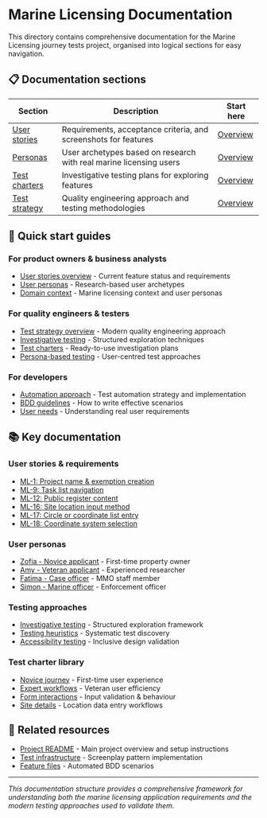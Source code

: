 # Marine Licensing Documentation

This directory contains comprehensive documentation for the Marine Licensing journey tests project, organised into logical sections for easy navigation.

## 📋 Documentation sections

| Section                                    | Description                                                        | Start here                            |
| ------------------------------------------ | ------------------------------------------------------------------ | ------------------------------------- |
| [User stories](./user-stories/README.md)   | Requirements, acceptance criteria, and screenshots for features    | [Overview](./user-stories/README.md)  |
| [Personas](./personas/README.md)           | User archetypes based on research with real marine licensing users | [Overview](./personas/README.md)      |
| [Test charters](./test-charters/README.md) | Investigative testing plans for exploring features                 | [Overview](./test-charters/README.md) |
| [Test strategy](./test-strategy/README.md) | Quality engineering approach and testing methodologies             | [Overview](./test-strategy/README.md) |

## 🚀 Quick start guides

### For product owners & business analysts

- [User stories overview](./user-stories/README.md) - Current feature status and requirements
- [User personas](./personas/README.md) - Research-based user archetypes
- [Domain context](./test-strategy/domain-context.md) - Marine licensing context and user personas

### For quality engineers & testers

- [Test strategy overview](./test-strategy/README.md) - Modern quality engineering approach
- [Investigative testing](./test-strategy/investigative-testing.md) - Structured exploration techniques
- [Test charters](./test-charters/README.md) - Ready-to-use investigation plans
- [Persona-based testing](./personas/README.md) - User-centred test approaches

### For developers

- [Automation approach](./test-strategy/automation.md) - Test automation strategy and implementation
- [BDD guidelines](./test-strategy/bdd-rules.md) - How to write effective scenarios
- [User needs](./personas/README.md) - Understanding real user requirements

## 📚 Key documentation

### User stories & requirements

- [ML-1: Project name & exemption creation](./user-stories/ML-1.provide.project.name.and.create.exemption.md)
- [ML-9: Task list navigation](./user-stories/ML-9.view.the.task.list.md)
- [ML-12: Public register content](./user-stories/ML-12.provide.or.withhold.public.register.content.md)
- [ML-16: Site location input method](./user-stories/ML-16.choose.file.upload.or.manual.coordinate.entry.md)
- [ML-17: Circle or coordinate list entry](./user-stories/ML-17.choose.circle.or.coordinate.list.entry.md)
- [ML-18: Coordinate system selection](./user-stories/ML-18.choose.coordinate.system.md)

### User personas

- [Zofia - Novice applicant](./personas/zofia-novice-applicant.md) - First-time property owner
- [Amy - Veteran applicant](./personas/amy-veteran-applicant.md) - Experienced researcher
- [Fatima - Case officer](./personas/fatima-case-officer.md) - MMO staff member
- [Simon - Marine officer](./personas/simon-marine-officer.md) - Enforcement officer

### Testing approaches

- [Investigative testing](./test-strategy/investigative-testing.md) - Structured exploration framework
- [Testing heuristics](./test-strategy/heuristics.md) - Systematic test discovery
- [Accessibility testing](./test-strategy/accessibility.md) - Inclusive design validation

### Test charter library

- [Novice journey](./test-charters/novice-journey.md) - First-time user experience
- [Expert workflows](./test-charters/expert-workflows.md) - Veteran user efficiency
- [Form interactions](./test-charters/form-interactions.md) - Input validation & behaviour
- [Site details](./test-charters/site-details.md) - Location data entry workflows

## 📌 Related resources

- [Project README](../README.md) - Main project overview and setup instructions
- [Test infrastructure](../test-infrastructure/) - Screenplay pattern implementation
- [Feature files](../test/features/) - Automated BDD scenarios

---

_This documentation structure provides a comprehensive framework for understanding both the marine licensing application requirements and the modern testing approaches used to validate them._
